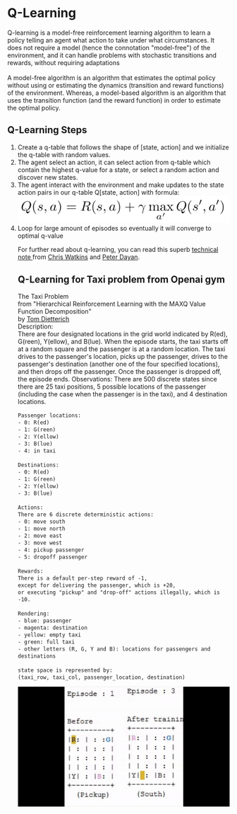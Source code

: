 <h1>Q-Learning</h1>

<p>Q-learning is a model-free reinforcement learning algorithm to learn a policy telling an agent what action to take under what circumstances. It does not require a model (hence the connotation "model-free") of the environment, and it can handle problems with stochastic transitions and rewards, without requiring adaptations<br>
<br>
A model-free algorithm is an algorithm that estimates the optimal policy without using or estimating the dynamics (transition and reward functions) of the environment. Whereas, a model-based algorithm is an algorithm that uses the transition function (and the reward function) in order to estimate the optimal policy.</p>


<h2>Q-Learning Steps</h2>

<p><ol>
<li>Create a q-table that follows the shape of [state, action] and we initialize the q-table with random values.</li>
<li>The agent select an action, it can select action from q-table which contain the highest q-value for a state, or select a random action and discover new states.</li>
<li>The agent interact with the environment and make updates to the state action pairs in our q-table Q[state, action] with formula:</li>
<img src="images/Formula.png" alt="q-learning formula">
<li> Loop for large amount of episodes so eventually it will converge to optimal q-value</li></op></p>
<p>For further read about q-learning, you can read this superb <a href="https://link.springer.com/content/pdf/10.1007/BF00992698.pdf">technical note </a>from <a href="http://www.cs.rhul.ac.uk/~chrisw/">Chris Watkins</a> and <a href="https://www.ed.ac.uk/profile/peter-dayan">Peter Dayan</a>.</p>

<h2>Q-Learning for Taxi problem from Openai gym</h2>

<p> The Taxi Problem<br>
    from "Hierarchical Reinforcement Learning with the MAXQ Value Function Decomposition"<br>
    by <a href="https://eecs.oregonstate.edu/people/dietterich-thomas">Tom Dietterich</a><br>
    Description:<br>
    There are four designated locations in the grid world indicated by R(ed), G(reen), Y(ellow), and B(lue). When the episode starts, the taxi starts off at a random square and the passenger is at a random location. The taxi drives to the passenger's location, picks up the passenger, drives to the passenger's destination (another one of the four specified locations), and then drops off the passenger. Once the passenger is dropped off, the episode ends.
    Observations: 
    There are 500 discrete states since there are 25 taxi positions, 5 possible locations of the passenger (including the case when the passenger is in the taxi), and 4 destination locations. 
    
    Passenger locations:
    - 0: R(ed)
    - 1: G(reen)
    - 2: Y(ellow)
    - 3: B(lue)
    - 4: in taxi
    
    Destinations:
    - 0: R(ed)
    - 1: G(reen)
    - 2: Y(ellow)
    - 3: B(lue)
        
    Actions:
    There are 6 discrete deterministic actions:
    - 0: move south
    - 1: move north
    - 2: move east 
    - 3: move west 
    - 4: pickup passenger
    - 5: dropoff passenger
    
    Rewards: 
    There is a default per-step reward of -1,
    except for delivering the passenger, which is +20,
    or executing "pickup" and "drop-off" actions illegally, which is -10.
    
    Rendering:
    - blue: passenger
    - magenta: destination
    - yellow: empty taxi
    - green: full taxi
    - other letters (R, G, Y and B): locations for passengers and destinations
    
    state space is represented by:
    (taxi_row, taxi_col, passenger_location, destination)
</p>
<img src="images/q-learning.gif">